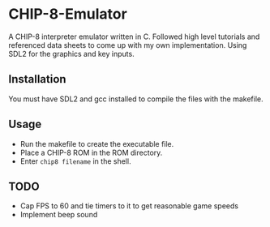 # CHIP-8-Emulator
A CHIP-8 interpreter emulator written in C.
Followed high level tutorials and referenced data sheets to come up with my own implementation.
Using SDL2 for the graphics and key inputs.

## Installation
You must have SDL2 and gcc installed to compile the files with the makefile.

## Usage
- Run the makefile to create the executable file.
- Place a CHIP-8 ROM in the ROM directory.
- Enter ```chip8 filename``` in the shell.

## TODO
- Cap FPS to 60 and tie timers to it to get reasonable game speeds
- Implement beep sound
